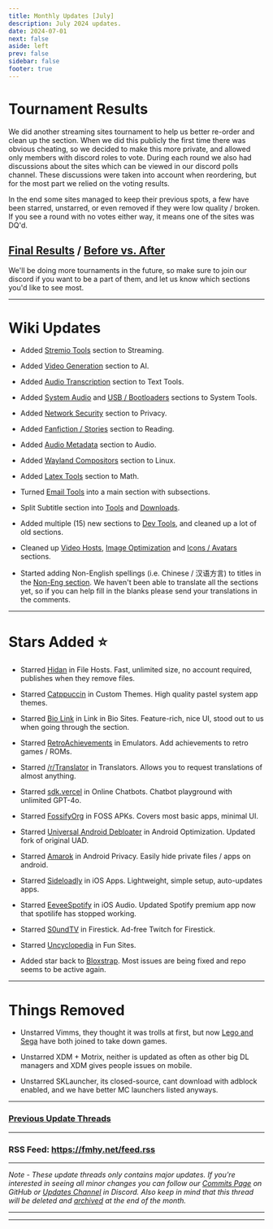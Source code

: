```yaml
---
title: Monthly Updates [July]
description: July 2024 updates.
date: 2024-07-01
next: false
aside: left
prev: false
sidebar: false
footer: true
---
```


# Tournament Results

We did another streaming sites tournament to help us better re-order and clean up the section. When we did this publicly the first time there was obvious cheating, so we decided to make this more private, and allowed only members with discord roles to vote. During each round we also had discussions about the sites which can be viewed in our discord polls channel. These discussions were taken into account when reordering, but for the most part we relied on the voting results.

In the end some sites managed to keep their previous spots, a few have been starred, unstarred, or even removed if they were low quality / broken. If you see a round with no votes either way, it means one of the sites was DQ'd. 

## [Final Results](https://challonge.com/Multi_Host_Streaming.svg) / [Before vs. After](https://i.imgur.com/MXN0mR5.png)

We'll be doing more tournaments in the future, so make sure to join our discord if you want to be a part of them, and let us know which sections you'd like to see most.

***

# Wiki Updates

- Added [Stremio Tools](https://fmhy.net/videopiracyguide#stremio-tools) section to Streaming.

- Added [Video Generation](https://fmhy.net/ai#video-generation) section to AI.

- Added [Audio Transcription](https://fmhy.net/text-tools#audio-transcription) section to Text Tools.

- Added [System Audio](https://fmhy.net/system-tools#system-audio) and [USB / Bootloaders](https://fmhy.net/system-tools#usb-bootloaders) sections to System Tools.

- Added [Network Security](https://fmhy.net/adblockvpnguide#network-security) section to Privacy.

- Added [Fanfiction / Stories](https://fmhy.net/readingpiracyguide#fanfiction-stories) section to Reading.

- Added [Audio Metadata](https://fmhy.net/audiopiracyguide#audio-metadata) section to Audio.

- Added [Wayland Compositors](https://fmhy.net/linuxguide#wayland-compositors) section to Linux.

- Added [Latex Tools](https://fmhy.net/storage#latex-tools) section to Math.

- Turned [Email Tools](https://fmhy.net/internet-tools#email-tools) into a main section with subsections.

- Split Subtitle section into [Tools](https://fmhy.net/videopiracyguide#subtitles) and [Downloads](https://fmhy.net/videopiracyguide#download-subtitles).

- Added multiple (15) new sections to [Dev Tools](https://fmhy.pages.dev/devtools), and cleaned up a lot of old sections.

- Cleaned up [Video Hosts](https://fmhy.pages.dev/video-tools#video-file-hosts), [Image Optimization](https://fmhy.net/img-tools#image-optimization) and [Icons / Avatars](https://fmhy.net/img-tools#icons-avatars)  sections.

- Started adding Non-English spellings (i.e. Chinese / 汉语方言) to titles in the [Non-Eng section](https://fmhy.pages.dev/non-english). We haven't been able to translate all the sections yet, so if you can help fill in the blanks please send your translations in the comments.

***

# Stars Added ⭐

- Starred [Hidan](https://fmhy.net/file-tools#file-hosts) in File Hosts. Fast, unlimited size, no account required, publishes when they remove files.

- Starred [Catppuccin](https://fmhy.net/system-tools#custom-themes) in Custom Themes. High quality pastel system app themes.

- Starred [Bio Link](https://fmhy.net/internet-tools#link-in-bio-sites) in Link in Bio Sites. Feature-rich, nice UI, stood out to us when going through the section.

- Starred [RetroAchievements](https://fmhy.net/gamingpiracyguide#emulators) in Emulators. Add achievements to retro games / ROMs.

- Starred [/r/Translator](https://www.reddit.com/r/translator/) in Translators. Allows you to request translations of almost anything.

- Starred [sdk.vercel](https://fmhy.net/ai#online-chatbots) in Online Chatbots. Chatbot playground with unlimited GPT-4o.

- Starred [FossifyOrg](https://fmhy.net/android-iosguide#foss-apks) in FOSS APKs. Covers most basic apps, minimal UI.

- Starred [Universal Android Debloater](https://fmhy.net/android-iosguide#optimization) in Android Optimization. Updated fork of original UAD.

- Starred [Amarok](https://fmhy.net/android-iosguide#android-privacy) in Android Privacy. Easily hide private files / apps on android.

- Starred [Sideloadly](https://fmhy.net/android-iosguide#ios-apps) in iOS Apps. Lightweight, simple setup, auto-updates apps.

- Starred [EeveeSpotify](https://fmhy.net/android-iosguide#ios-audio) in iOS Audio. Updated Spotify premium app now that spotilife has stopped working.

- Starred [S0undTV](https://fmhy.net/android-iosguide#smart-tv-firestick) in Firestick. Ad-free Twitch for Firestick.

- Starred [Uncyclopedia](https://fmhy.net/miscguide#random) in Fun Sites.

- Added star back to [Bloxstrap](https://fmhy.net/gaming-tools#roblox-tools). Most issues are being fixed and repo seems to be active again.

***
 
# Things Removed

- Unstarred Vimms, they thought it was trolls at first, but now [Lego and Sega](https://i.ibb.co/Dp9Kwk4/image.png) have both joined to take down games.

- Unstarred XDM + Motrix, neither is updated as often as other big DL managers and XDM gives people issues on mobile.

- Unstarred SKLauncher, its closed-source, cant download with adblock enabled, and we have better MC launchers listed anyways.

***

### [Previous Update Threads](https://www.reddit.com/r/FREEMEDIAHECKYEAH/wiki/updates)

***

### RSS Feed: https://fmhy.net/feed.rss

***

*Note - These update threads only contains major updates. If you're interested in seeing all minor changes you can follow our [Commits Page](https://github.com/fmhy/FMHYedit/commits/main) on GitHub or [Updates Channel](https://redd.it/17f8msf) in Discord. Also keep in mind that this thread will be deleted and [archived](https://www.reddit.com/r/FREEMEDIAHECKYEAH/wiki/updates) at the end of the month.*

---

---
